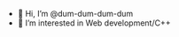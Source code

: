 - 👋 Hi, I’m @dum-dum-dum-dum
- 👀 I’m interested in Web development/C++

<!---
dum-dum-dum-dum/dum-dum-dum-dum is a ✨ special ✨ repository because its `README.md` (this file) appears on your GitHub profile.
You can click the Preview link to take a look at your changes.
--->
